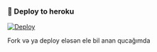 ### 🚀 Deploy to heroku
[![Deploy](https://www.herokucdn.com/deploy/button.svg)](https://heroku.com/deploy?template=https://github.com/Rahid2003/HellQueen)




Fork və ya deploy eləsən ele bil anan qucağımda 
